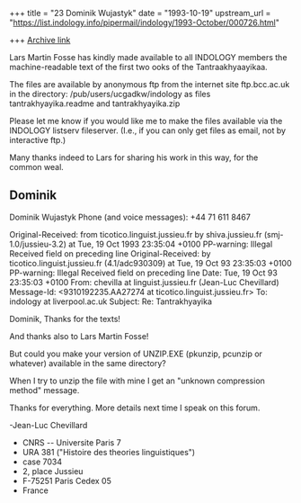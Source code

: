 +++
title = "23 Dominik Wujastyk"
date = "1993-10-19"
upstream_url = "https://list.indology.info/pipermail/indology/1993-October/000726.html"

+++
[Archive link](https://list.indology.info/pipermail/indology/1993-October/000726.html)

Lars Martin Fosse has kindly made available to all INDOLOGY members the
machine-readable text of the first two ooks of the Tantraakhyaayikaa.

The files are available by anonymous ftp from
the internet site    ftp.bcc.ac.uk
in the directory:    /pub/users/ucgadkw/indology
as files             tantrakhyayika.readme
and                  tantrakhyayika.zip

Please let me know if you would like me to make the files available via the
INDOLOGY listserv fileserver.  (I.e., if you can only get files as email,
not by interactive ftp.)

Many thanks indeed to Lars for sharing his work in this way, for the common
weal.

Dominik
--
Dominik Wujastyk           Phone (and voice messages): +44 71 611 8467


Original-Received: from 
                   ticotico.linguist.jussieu.fr by shiva.jussieu.fr 
                   (smj-1.0/jussieu-3.2) at Tue, 19 Oct 1993 23:35:04 +0100
PP-warning: Illegal Received field on preceding line
Original-Received: by 
                   ticotico.linguist.jussieu.fr (4.1/adc930309) at Tue, 19 Oct 
                   93 23:35:03 +0100
PP-warning: Illegal Received field on preceding line
Date: Tue, 19 Oct 93 23:35:03 +0100
From: chevilla at linguist.jussieu.fr (Jean-Luc Chevillard)
Message-Id: <9310192235.AA27274 at ticotico.linguist.jussieu.fr>
To: indology at liverpool.ac.uk
Subject: Re: Tantrakhyayika

Dominik,
Thanks for the texts!

And thanks also to Lars Martin Fosse!

But could you make your version of UNZIP.EXE (pkunzip, pcunzip or whatever)
available in the same directory?

When I try to unzip the file with mine
I get an "unknown compression method" message.

Thanks for everything.
More details next time I speak on this forum.

-Jean-Luc Chevillard
- CNRS -- Universite Paris 7
- URA 381 ("Histoire des theories linguistiques")
- case 7034
- 2, place Jussieu
- F-75251 Paris Cedex 05
- France





